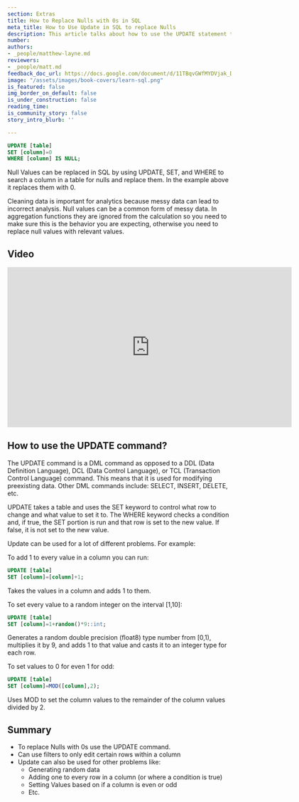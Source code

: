 ```yaml
---
section: Extras
title: How to Replace Nulls with 0s in SQL
meta_title: How to Use Update in SQL to replace Nulls
description: This article talks about how to use the UPDATE statement to clean data.
number:
authors:
- _people/matthew-layne.md
reviewers:
- _people/matt.md
feedback_doc_url: https://docs.google.com/document/d/11TBqvGWfMYDVjak_DDfyGRrd7Y5cpUzR6ICxlC5EVNc/edit?usp=sharing
image: "/assets/images/book-covers/learn-sql.png"
is_featured: false
img_border_on_default: false
is_under_construction: false
reading_time:
is_community_story: false
story_intro_blurb: ''

---
```

```sql
UPDATE [table]
SET [column]=0
WHERE [column] IS NULL;
```

Null Values can be replaced in SQL by using UPDATE, SET, and WHERE to search a column in a table for nulls and replace them. In the example above it replaces them with 0.

Cleaning data is important for analytics because messy data can lead to incorrect analysis. Null values can be a common form of messy data. In aggregation functions they are ignored from the calculation so you need to make sure this is the behavior you are expecting, otherwise you need to replace null values with relevant values.

## Video
<iframe width="640" height="360" src="https://www.youtube-nocookie.com/embed/3PF8mWmOlYI?rel=0" frameborder="0" allow="accelerometer; autoplay; encrypted-media; gyroscope; picture-in-picture" allowfullscreen></iframe>

## How to use the UPDATE command?

The UPDATE command is a DML command as opposed to a DDL (Data Definition Language), DCL (Data Control Language), or TCL (Transaction Control Language) command. This means that it is used for modifying preexisting data. Other DML commands include: SELECT, INSERT, DELETE, etc.

UPDATE takes a table and uses the SET keyword to control what row to change and what value to set it to. The WHERE keyword checks a condition and, if true, the SET portion is run and that row is set to the new value. If false, it is not set to the new value.

Update can be used for a lot of different problems. For example:

To add 1 to every value in a column you can run:

```sql
UPDATE [table]
SET [column]=[column]+1;
```

Takes the values in a column and adds 1 to them.

To set every value to a random integer on the interval \[1,10\]:

```sql
UPDATE [table]
SET [column]=1+random()*9::int;
```

Generates a random double precision (float8) type number from \[0,1), multiplies it by 9, and adds 1 to that value and casts it to an integer type for each row.

To set values to 0 for even 1 for odd:

```sql
UPDATE [table]
SET [column]=MOD([column],2);
```

Uses MOD to set the column values to the remainder of the column values divided by 2.

## Summary

* To replace Nulls with 0s use the UPDATE command.
* Can use filters to only edit certain rows within a column
* Update can also be used for other problems like:
  * Generating random data
  * Adding one to every row in a column (or where a condition is true)
  * Setting Values based on if a column is even or odd
  * Etc.
